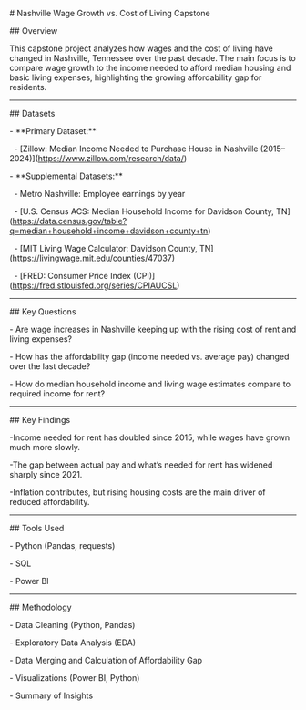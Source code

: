 \# Nashville Wage Growth vs. Cost of Living Capstone



\## Overview

This capstone project analyzes how wages and the cost of living have changed in Nashville, Tennessee over the past decade. The main focus is to compare wage growth to the income needed to afford median housing and basic living expenses, highlighting the growing affordability gap for residents.

---



\## Datasets

\- \*\*Primary Dataset:\*\*

&nbsp;   - \[Zillow: Median Income Needed to Purchase House in Nashville (2015–2024)](https://www.zillow.com/research/data/)

\- \*\*Supplemental Datasets:\*\*

&nbsp;   - Metro Nashville: Employee earnings by year

&nbsp;   - \[U.S. Census ACS: Median Household Income for Davidson County, TN](https://data.census.gov/table?q=median+household+income+davidson+county+tn)

&nbsp;   - \[MIT Living Wage Calculator: Davidson County, TN](https://livingwage.mit.edu/counties/47037)

&nbsp;   - \[FRED: Consumer Price Index (CPI)](https://fred.stlouisfed.org/series/CPIAUCSL)



---



\## Key Questions

\- Are wage increases in Nashville keeping up with the rising cost of rent and living expenses?

\- How has the affordability gap (income needed vs. average pay) changed over the last decade?

\- How do median household income and living wage estimates compare to required income for rent?



---



\## Key Findings 

-Income needed for rent has doubled since 2015, while wages have grown much more slowly.

-The gap between actual pay and what’s needed for rent has widened sharply since 2021.

-Inflation contributes, but rising housing costs are the main driver of reduced affordability.



---



\## Tools Used

\- Python (Pandas, requests)

\- SQL

\- Power BI



---



\## Methodology

\- Data Cleaning (Python, Pandas)

\- Exploratory Data Analysis (EDA)

\- Data Merging and Calculation of Affordability Gap

\- Visualizations (Power BI, Python)

\- Summary of Insights



